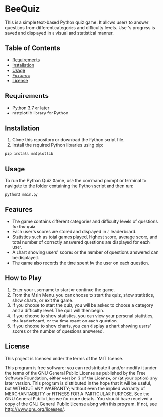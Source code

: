 # BeeQuiz

This is a simple text-based Python quiz game. It allows users to answer questions from different categories and difficulty levels. User's progress is saved and displayed in a visual and statistical manner.

## Table of Contents

- [Requirements](#requirements)
- [Installation](#installation)
- [Usage](#usage)
- [Features](#features)
- [License](#license)

## Requirements

* Python 3.7 or later
* matplotlib library for Python

## Installation

1. Clone this repository or download the Python script file.
2. Install the required Python libraries using pip:
```
pip install matplotlib
```

## Usage

To run the Python Quiz Game, use the command prompt or terminal to navigate to the folder containing the Python script and then run:
```
python3 main.py
```

## Features

* The game contains different categories and difficulty levels of questions for the quiz.
* Each user's scores are stored and displayed in a leaderboard.
* Statistics such as total games played, highest score, average score, and total number of correctly answered questions are displayed for each user.
* A chart showing users' scores or the number of questions answered can be displayed.
* The game also records the time spent by the user on each question.

## How to Play

1. Enter your username to start or continue the game.
2. From the Main Menu, you can choose to start the quiz, show statistics, show charts, or exit the game.
3. If you choose to start the quiz, you will be asked to choose a category and a difficulty level. The quiz will then begin.
4. If you choose to show statistics, you can view your personal statistics, the leaderboard, or the time spent on each question.
5. If you choose to show charts, you can display a chart showing users' scores or the number of questions answered.

## License

This project is licensed under the terms of the MIT license.

This program is free software: you can redistribute it and/or modify it under the terms of the GNU General Public License as published by the Free Software Foundation, either version 3 of the License, or (at your option) any later version. This program is distributed in the hope that it will be useful, but WITHOUT ANY WARRANTY; without even the implied warranty of MERCHANTABILITY or FITNESS FOR A PARTICULAR PURPOSE. See the GNU General Public License for more details. You should have received a copy of the GNU General Public License along with this program. If not, see http://www.gnu.org/licenses/.
